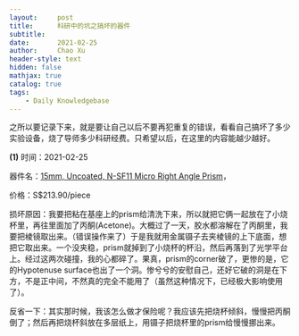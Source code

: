 ```yaml
---
layout:     post
title:      科研中的坑之搞坏的器件
subtitle:   
date:       2021-02-25
author:     Chao Xu
header-style: text
hidden: false
mathjax: true
catalog: true
tags:
    - Daily Knowledgebase
---
```




之所以要记录下来，就是要让自己以后不要再犯重复的错误，看看自己搞坏了多少实验设备，烧了导师多少科研经费。只希望以后，在这里的内容能越少越好。

**(1)** 时间：2021-02-25

器件名：[15mm, Uncoated, N-SF11 Micro Right Angle Prism](https://www.edmundoptics.com/p/15mm-uncoated-n-sf11-micro-right-angle-prism/6451/)，

价格：S$213.90/piece

损坏原因：我要把粘在基座上的prism给清洗下来，所以就把它俩一起放在了小烧杯里，再往里面加了丙酮(Acetone)。大概过了一天，胶水都溶解在了丙酮里，我要把棱镜取出来。（错误操作来了）于是我就用金属镊子去夹棱镜的上下底面，想把它取出来。一个没夹稳，prism就掉到了小烧杯的杯沿，然后再落到了光学平台上。经过这两次碰撞，我的心都碎了。果真，prism的corner破了，更惨的是，它的Hypotenuse surface也出了一个洞。惨兮兮的安慰自己，还好它破的洞是在下方，不是正中间，不然真的完全不能用了（虽然这种情况下，已经极大影响使用了）。 

反省一下：其实那时候，我该怎么做才保险呢？我应该先把烧杯倾斜，慢慢把丙酮倒了；然后再把烧杯斜放在多层纸上，用镊子把烧杯里的prism给慢慢挪出来。